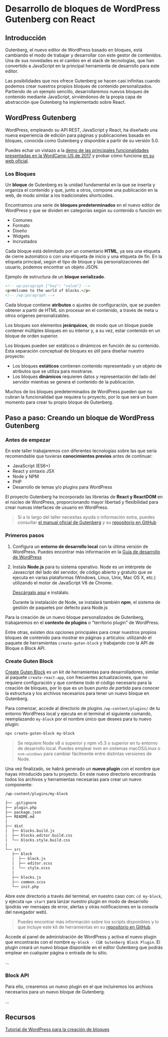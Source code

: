# Desarrollo de bloques de WordPress Gutenberg con React

## Introducción

Gutenberg, el nuevo editor de WordPress basado en bloques, está cambiando el modo de trabajar y desarrollar con este gestor de contenidos. Una de sus novedades es el cambio en el stack de tecnologías, que han convertido a JavaScript en la principal herramienta de desarrollo para este editor.

Las posibilidades que nos ofrece Gutenberg se hacen casi infinitas cuando podemos crear nuestros propios bloques de contenido personalizados. Partiendo de un ejemplo sencillo, desarrollaremos nuevos bloques de contenido mediante JavaScript, sirviéndonos de la propia capa de abstracción que Gutenberg ha implementado sobre React.

## WordPress Gutenberg

WordPress, empleando su API REST, JavaScript y React, ha diseñado una nueva experiencia de edición para páginas y publicaciones basada en bloques, conocida como Gutenberg y disponible a partir de su versión 5.0.

Puedes echar un vistazo a la [demo de las principales funcionalidades presentadas en la WordCamp US de 2017](https://videopress.com/v/DK5mLrbr) y probar cómo funciona [en su web oficial](https://wordpress.org/gutenberg/).

### Los Bloques

Un **bloque** de Gutenberg es la unidad fundamental en la que se inserta y organiza el contenido y que, junto a otros, compone una publicación en la web, de modo similar a los tradicionales shortcodes.

Encontramos una serie de **bloques predeterminados** en el nuevo editor de WordPress y que se dividen en categorías según su contenido o función en:

- Comunes
- Formato
- Diseño
- Widgets
- Incrustados

Cada bloque está delimitado por un comentario **HTML**, ya sea una etiqueta de cierre automático o con una etiqueta de inicio y una etiqueta de fin. En la etiqueta principal, según el tipo de bloque y las personalizaciones del usuario, podemos encontrar un objeto JSON.

Ejemplo de estructura de un **bloque serializado**.

```html
<!-- wp:paragraph {"key": "value"} -->
<p>Welcome to the world of blocks.</p>
<!-- /wp:paragraph -->
```

Cada bloque contiene **atributos** o ajustes de configuración, que se pueden obtener a partir de HTML sin procesar en el contenido, a través de meta u otros orígenes personalizables.

Los bloques son elementos **jerárquicos**, de modo que un bloque puede contener múltiples bloques en su interior y, a su vez, estar contenido en un bloque de orden superior.

Los bloques pueden ser estáticos o dinámicos en función de su contenido. Esta separación conceptual de bloques es útil para diseñar nuestro proyecto:

- Los bloques **estáticos** contienen contenido representado y un objeto de atributos que se utiliza para mostrarse.
- Los bloques **dinámicos** requieren datos y representación del lado del servidor mientras se genera el contenido de la publicación.

Muchos de los bloques predeterminados de WordPress pueden que no cubran la funcionalidad que requiera tu proyecto, por lo que será un buen momento para crear tu propio bloque de Gutenberg.

## Paso a paso: Creando un bloque de WordPress Gutenberg

### Antes de empezar

En este taller trabajaremos con diferentes tecnologías sobre las que sería recomendable que tuvieras  **conocimientos previos** antes de continuar:

- JavaScript (ES6+)
- React y sintaxis JSX
- Node y NPM
- PHP
- Desarrollo de temas y/o plugins para WordPress

El proyecto Gutenberg ha incorporado las librerías de **React y ReactDOM** en el núcleo de WordPress, proporcionando mayor libertad y flexibilidad para crear nuevas interfaces de usuario en WordPress.

> Si a lo largo del taller necesitas ayuda o información extra, puedes consultar [el manual oficial de Gutenberg](https://developer.wordpress.org/block-editor/) y su [repositorio en GitHub](https://github.com/WordPress/gutenberg)

### Primeros pasos

1. Configura un **entorno de desarrollo local** con la última versión de WordPress. Puedes encontrar más información en la [Guía de desarrollo de WordPress](https://make.wordpress.org/core/handbook/tutorials/installing-a-local-server/)

2. Instala **Node.js** para tu sistema operativo. Node es un intérprete de Javascript del lado del servidor, de código abierto y gratuito que se ejecuta en varias plataformas (Windows, Linux, Unix, Mac OS X, etc.) utilizando el motor de JavaScript V8 de Chrome.

    [Descárgalo aquí](https://nodejs.org/es/download/) e instálalo.

    Durante la instalación de Node, se instalará también **npm**, el sistema de gestión de paquetes por defecto para Node.js

Para la creación de un nuevo bloque personalizados de Gutenberg, trabajaremos en el **contexto de plugins** o "territorio plugin" de WordPress.

Entre otras, existen dos opciones principales para crear nuestros propios bloques de contenido para mostrar en páginas y artículos: utilizando el paquete de herramientas `create-guten-block` y trabajando con la API de Bloque o Block API.

### Create Guten Block

[Create Guten Block](https://github.com/ahmadawais/create-guten-block) es un kit de herramientas para desarrolladores, similar al paquete `create-react-app`, con frecuentes actualizaciones, que no requiere configuración y que contiene todo el código necesario para la creación de bloques, por lo que es un buen *punto de partida* para conocer la estructura y los archivos necesarios para tener un nuevo bloque en Gutenberg.

Para comenzar, accede al directorio de plugins `/wp-content/plugins/` de tu entorno WordPress local y ejecuta en el terminal el siguiente comando, reemplazando `my-block` por el nombre único que desees para tu nuevo plugin:

```bash
npx create-guten-block my-block
```

> Se requiere Node v8 o superior y npm v5.3 o superior en tu entorno de desarrollo local. Puedes emplear nvm en  sistemas macOS/Linux o `nvm-windows` para cambiar fácilmente entre distintas versiones de Node.

Una vez finalizado, se habrá generado un **nuevo plugin** con el nombre que hayas introducido para tu proyecto. En este nuevo directorio encontrarás todos los archivos y herramientas necesarias para crear un nuevo componente:

```txt
/wp-content/plugins/my-block

├── .gitignore
├── plugin.php
├── package.json
├── README.md
|
├── dist
|  ├── blocks.build.js
|  ├── blocks.editor.build.css
|  └── blocks.style.build.css
|
└── src
   ├── block
   |  ├── block.js
   |  ├── editor.scss
   |  └── style.scss
   |
   ├── blocks.js
   ├── common.scss
   └── init.php
```

Abre este directorio a través del terminal, en nuestro caso con: `cd my-block`, y ejecuta `npm start` para lanzar nuestro plugin en modo de desarrollo (podrás ver mensajes de error, alertas y otras notificaciones en la consola del navegador web).

> Puedes encontrar más información sobre los scripts disponibles y lo que incluye este kit de herramientas en su [repositorio en GitHub](https://github.com/ahmadawais/create-guten-block).

Accede al panel de administración de WordPress y activa el nuevo plugin que encontrarás con el nombre `my-block - CGB Gutenberg Block Plugin`. El plugin creará un nuevo bloque disponible en el editor Gutenberg que podrás emplear en cualquier página o entrada de tu sitio.

...

### Block API

Para ello, crearemos un nuevo plugin en el que incluiremos los archivos necesarios para un nuevo bloque de Gutenberg.

...

## Recursos

[Tutorial de WordPress para la creación de bloques](https://developer.wordpress.org/block-editor/tutorials/block-tutorial/)